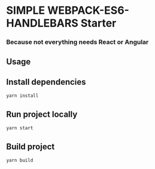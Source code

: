 # SIMPLE WEBPACK-ES6-HANDLEBARS Starter
### Because not everything needs React or Angular

## Usage


## Install dependencies

```
yarn install
```

## Run project locally

```
yarn start
```

## Build project

```
yarn build
```


